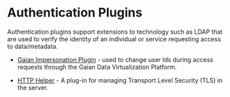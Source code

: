 <!-- SPDX-License-Identifier: Apache-2.0 -->
  
# Authentication Plugins

Authentication plugins support extensions to technology such as LDAP that
are used to verify the identity of an individual or service requesting
access to data/metadata.

* [Gaian Impersonation Plugin](gaian-impersonation) - used to change user Ids during access requests
  through the Gaian Data Virtualization Platform.

* [HTTP Helper](http-helper) - A plug-in for managing Transport Level Security (TLS) in the server.